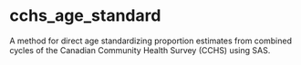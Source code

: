 # cchs_age_standard
A method for direct age standardizing  proportion estimates from combined cycles of the Canadian Community Health Survey (CCHS) using SAS.
